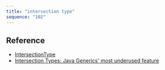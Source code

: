 ```yaml
---
title: "intersection type"
sequence: "102"
---
```


## Reference

- [IntersectionType](https://docs.oracle.com/javase/8/docs/api/javax/lang/model/type/IntersectionType.html)
- [Intersection Types: Java Generics' most underused feature](http://iteratrlearning.com/java/generics/2016/05/12/intersection-types-java-generics.html)
